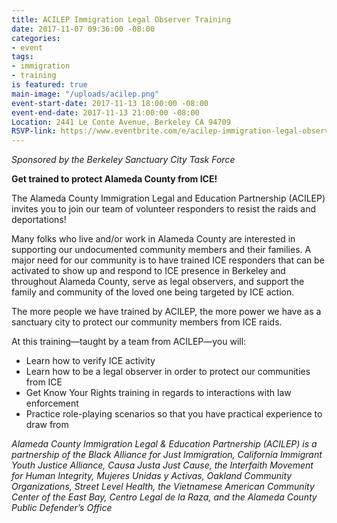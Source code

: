 ```yaml
---
title: ACILEP Immigration Legal Observer Training
date: 2017-11-07 09:36:00 -08:00
categories:
- event
tags:
- immigration
- training
is featured: true
main-image: "/uploads/acilep.png"
event-start-date: 2017-11-13 18:00:00 -08:00
event-end-date: 2017-11-13 21:00:00 -08:00
Location: 2441 Le Conte Avenue, Berkeley CA 94709
RSVP-link: https://www.eventbrite.com/e/acilep-immigration-legal-observer-training-in-berkeley-tickets-39573168412
---
```


*Sponsored by the Berkeley Sanctuary City Task Force*

**Get trained to protect Alameda County from ICE!**

The Alameda County Immigration Legal and Education Partnership (ACILEP) invites you to join our team of volunteer responders to resist the raids and deportations!

Many folks who live and/or work in Alameda County are interested in supporting our undocumented community members and their families. A major need for our community is to have trained ICE responders that can be activated to show up and respond to ICE presence in Berkeley and throughout Alameda County, serve as legal observers, and support the family and community of the loved one being targeted by ICE action.

The more people we have trained by ACILEP, the more power we have as a sanctuary city to protect our community members from ICE raids.

At this training—taught by a team from ACILEP—you will:

  -  Learn how to verify ICE activity
  -  Learn how to be a legal observer in order to protect our communities from ICE
  -  Get Know Your Rights training in regards to interactions with law enforcement
  -  Practice role-playing scenarios so that you have practical experience to draw from

*Alameda County Immigration Legal & Education Partnership (ACILEP) is a partnership of the Black Alliance for Just Immigration, California Immigrant Youth Justice Alliance, Causa Justa Just Cause, the Interfaith Movement for Human Integrity, Mujeres Unidas y Activas, Oakland Community Organizations, Street Level Health, the Vietnamese American Community Center of the East Bay, Centro Legal de la Raza, and the Alameda County Public Defender’s Office*